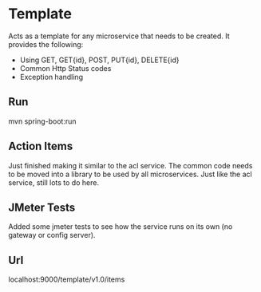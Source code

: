 # Template
Acts as a template for any microservice that needs to be created. It provides the following:

* Using GET, GET{id}, POST, PUT{id}, DELETE{id}
* Common Http Status codes
* Exception handling

## Run
mvn spring-boot:run

## Action Items
Just finished making it similar to the acl service. The common code needs to be moved into a library to be used by all microservices. Just like the acl service, still lots to do here.

## JMeter Tests
Added some jmeter tests to see how the service runs on its own (no gateway or config server).

## Url
localhost:9000/template/v1.0/items